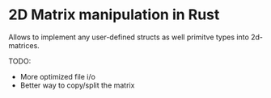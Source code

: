 # 2D Matrix manipulation in Rust

Allows to implement any user-defined structs as well primitve types into 2d-matrices.

TODO:  
+ More optimized file i/o  
+ Better way to copy/split the matrix  
